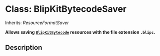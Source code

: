 # Class: BlipKitBytecodeSaver

Inherits: *ResourceFormatSaver*

**Allows saving [`BlipKitBytecode`](BlipKitBytecode.md) resources with the file extension `.blipc`.**

## Description


